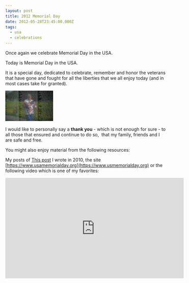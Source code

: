 ```yaml
---
layout: post
title: 2012 Memorial Day
date: 2012-05-28T23:45:00.000Z
tags:
  - usa
  - celebrations
---
```

Once again we celebrate Memorial Day in the USA.

Today is Memorial Day in the USA.

It is a special day, dedicated to celebrate, remember and honor the veterans that have gone and fought for all the liberties that we all enjoy today (and in most cases take for granted).

<img class="media-body-inline-img" data-action="zoom" src="/assets/files/2012-05-28-memorial-day.png" />

I would like to personally say a **thank you** - which is not enough for sure - to all those that ensured and continue to do so, &nbsp;that my family, friends and I are safe and free.

You might also enjoy material from the following resources:

My posts of [This post](/post/2010-memorial-day) I wrote in 2010, the site [https://www.usamemorialday.org](https://www.usmemorialday.org) or the following video which is one of my favorites:

<iframe width="560" height="315" src="https://www.youtube.com/embed/I0fQd858cRc" frameborder="0" allowfullscreen></iframe>